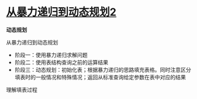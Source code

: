 # [从暴力递归到动态规划2](https://www.bilibili.com/video/BV1PfvaejEu4)

**动态规划**

从暴力递归到动态规划

* 阶段一：使用暴力递归求解问题
* 阶段二：使用表结构查询之前的运算结果
* 阶段三：动态规划：初始化表；根据暴力递归的思路填充表格。同时注意区分填表时的一般情况和特殊情况；返回从标准查询给定参数在表中对应的结果

理解填表过程

